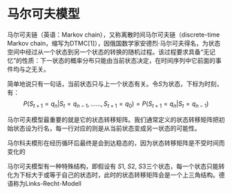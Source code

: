 # 马尔可夫模型

马尔可夫链（英语：Markov chain），又称离散时间马尔可夫链（discrete-time Markov chain，缩写为DTMC[1]），因俄国数学家安德烈·马尔可夫得名，为状态空间中经过从一个状态到另一个状态的转换的随机过程。该过程要求具备“无记忆”的性质：下一状态的概率分布只能由当前状态决定，在时间序列中它前面的事件均与之无关。

简单地说只有一句话，当前状态只与上一个状态有关。令$S$为状态，下标为时刻，有：
$$P({S_{t+1} = q_n | S_{t} = q_{n-1},......, S_{t+1} = q_0}) = P({S_{t+1} = q_n | S_{t} = q_{n-1}})$$

马尔可夫模型最重要的就是它的状态转移矩阵。我们通常定义的状态转移矩阵把初始状态设为行名，每一行对应的则是从当前状态变成另一状态的可能性。

马尔科夫模形在经历循环后最终是会到达稳态的，因为状态转移矩阵是不受时间而变化的

马尔可夫模型有一种特殊结构，即假设有 $S1$, $S2$, $S3$三个状态，每一个状态只能转化为下标大于或等于自己的状态时，此时的状态转移矩阵会是一个上三角结构。德语称为Links-Recht-Modell
